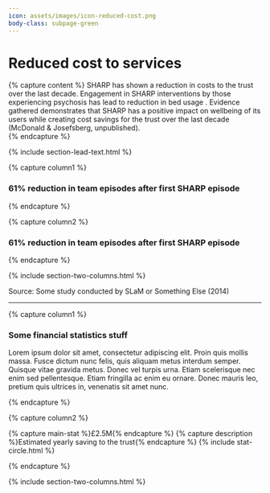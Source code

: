 ```yaml
---
icon: assets/images/icon-reduced-cost.png
body-class: subpage-green
---
```


# Reduced cost to services

{% capture content %}
SHARP has shown a reduction in costs to the trust over the last decade. Engagement in SHARP 
interventions by those experiencing psychosis has lead to reduction in bed usage . Evidence 
gathered demonstrates that SHARP has a positive impact on wellbeing of its users while creating 
cost savings for the trust over the last decade (McDonald & Josefsberg, unpublished).  
{% endcapture %}

{% include section-lead-text.html %}





{% capture column1 %}

### 61% reduction in team episodes after first SHARP episode

<div class="chart chart-bed-days chart-type-bar" data='
{
  "bindto": ".chart-bed-days",
  "padding": {
	  "bottom": 20,
	  "top": 60
  },
  "data": {  
    "columns": [
			["6 months BEFORE first episode", 2722771, 897558],
			["6 months AFTER first episode", 1079684, 611087]
    ],
    "type" : "bar",
    "labels": true
  },
  "axis": {
	  "x": {
	    "type": "category",
	    "categories": ["SHARP", "Control"]
	  },
	  "y": {
	    "show": false
	  }
  },
  "color": {
		"pattern": ["#e1007f","#155b8b", "ffffff", "#d62728",  "#6ba025", "#ffcd34", "#a2d4f7", "#ff9896", "#9467bd"]
	},
	"transition": {
		"duration": 2000
	},
	"size": {
    "height": 400
	},
	"legend": {
	  "position": "inset",
		"inset": {
	    "anchor": "top-left",
	    "x": -5,
	    "y": -60,
	    "step": 3
		}
  },
  "tooltip": {
	  "show": false
  },
  "interaction": {
	  "enabled": false
  },
	"grid": {
    "y": {
	    "show": true
    }
	}
}
'></div>


{% endcapture %}


{% capture column2 %}

### 61% reduction in team episodes after first SHARP episode

<div class="chart chart-bed-days2 chart-type-bar" data='
{
  "bindto": ".chart-bed-days2",
  "padding": {
	  "bottom": 20,
	  "top": 60
  },
  "data": {  
    "columns": [
			["6 months BEFORE first episode", 2722771, 897558],
			["6 months AFTER first episode", 1079684, 611087]
    ],
    "type" : "bar",
    "labels": true
  },
  "axis": {
	  "x": {
	    "type": "category",
	    "categories": ["SHARP", "Control"]
	  },
	  "y": {
	    "show": false
	  }
  },
  "color": {
		"pattern": ["#e1007f","#155b8b", "ffffff", "#d62728",  "#6ba025", "#ffcd34", "#a2d4f7", "#ff9896", "#9467bd"]
	},
	"transition": {
		"duration": 2000
	},
	"size": {
    "height": 400
	},
	"legend": {
	  "position": "inset",
		"inset": {
	    "anchor": "top-left",
	    "x": -5,
	    "y": -60,
	    "step": 3
		}
  },
  "tooltip": {
	  "show": false
  },
  "interaction": {
	  "enabled": false
  },
	"grid": {
    "y": {
	    "show": true
    }
	}
}
'></div>


{% endcapture %}


{% include section-two-columns.html %}

<p class="source">Source: Some study conducted by SLaM or Something Else (2014)</p>

<hr />


{% capture column1 %}

### Some financial statistics stuff

Lorem ipsum dolor sit amet, consectetur adipiscing elit. Proin quis mollis massa. Fusce dictum nunc felis, 
quis aliquam metus interdum semper. Quisque vitae gravida metus. Donec vel turpis urna. Etiam scelerisque 
nec enim sed pellentesque. Etiam fringilla ac enim eu ornare. Donec mauris leo, pretium quis ultrices in, 
venenatis sit amet nunc.

{% endcapture %}


{% capture column2 %}

{% capture main-stat %}£2.5M{% endcapture %}
{% capture description %}Estimated yearly saving to the trust{% endcapture %}
{% include stat-circle.html %}

{% endcapture %}


{% include section-two-columns.html %}





